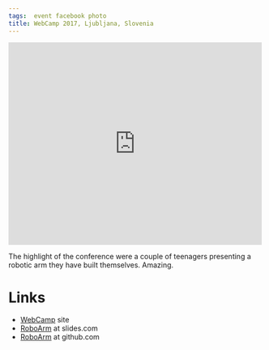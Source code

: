 ```yaml
---
tags:  event facebook photo
title: WebCamp 2017, Ljubljana, Slovenia
---
```

<iframe src="https://www.facebook.com/plugins/post.php?href=https%3A%2F%2Fwww.facebook.com%2Fmedia%2Fset%2F%3Fset%3Da.10155353099502290.1073741925.735252289%26type%3D3&width=500" width="500" height="400" style="border:none;overflow:hidden" scrolling="no" frameborder="0" allowTransparency="true"></iframe>

The highlight of the conference were a couple of teenagers presenting a robotic arm they have built themselves. Amazing.

# Links

- [WebCamp](http://2017.webcamp.si/) site
- [RoboArm](http://slides.com/andagent/deck#/) at slides.com
- [RoboArm](https://github.com/andagent/RoboArm) at github.com
